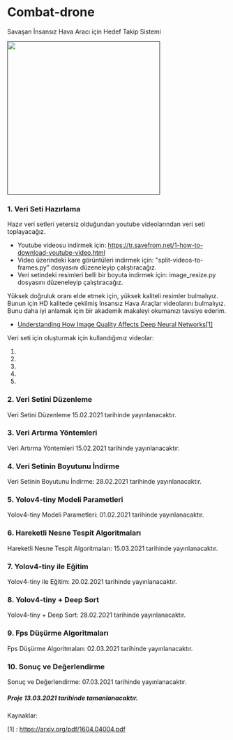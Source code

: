 # Combat-drone
Savaşan İnsansız Hava Aracı için Hedef Takip Sistemi

<a href="" target="_blank"><img height="350" src="https://www.baykarsavunma.com/upload/sayfa/savasaniha.jpg"></a>

### 1. Veri Seti Hazırlama

Hazır veri setleri yetersiz olduğundan youtube videolarından veri seti toplayacağız. 

* Youtube videosu indirmek için: https://tr.savefrom.net/1-how-to-download-youtube-video.html
* Video üzerindeki kare görüntüleri indirmek için: "split-videos-to-frames.py" dosyasını düzeneleyip çalıştıracağız.
* Veri setindeki resimleri belli bir boyuta indirmek için: image_resize.py dosyasını düzeneleyip çalıştıracağız.<br/>

Yüksek doğruluk oranı elde etmek için, yüksek kaliteli resimler bulmalıyız. Bunun için HD kalitede çekilmiş İnsansız Hava Araçlar videolarını bulmalıyız. Bunu daha iyi anlamak için bir akademik makaleyi okumanızı tavsiye ederim.

- [Understanding How Image Quality Affects Deep
Neural Networks[1]](https://arxiv.org/pdf/1604.04004.pdf)

Veri seti için oluşturmak için kullandığımız videolar:<br/>

1.
2.
3.
4.
5.

### 2. Veri Setini Düzenleme

Veri Setini Düzenleme 15.02.2021 tarihinde yayınlanacaktır.

### 3. Veri Artırma Yöntemleri

Veri Artırma Yöntemleri 15.02.2021 tarihinde yayınlanacaktır.

### 4. Veri Setinin Boyutunu İndirme

Veri Setinin Boyutunu İndirme: 28.02.2021 tarihinde yayınlanacaktır.

### 5. Yolov4-tiny Modeli Parametleri

Yolov4-tiny Modeli Parametleri: 01.02.2021 tarihinde yayınlanacaktır.


### 6. Hareketli Nesne Tespit Algoritmaları

Hareketli Nesne Tespit Algoritmaları: 15.03.2021 tarihinde yayınlanacaktır.


### 7. Yolov4-tiny ile Eğitim

Yolov4-tiny ile Eğitim: 20.02.2021 tarihinde yayınlanacaktır.


### 8. Yolov4-tiny + Deep Sort

 Yolov4-tiny + Deep Sort: 28.02.2021 tarihinde yayınlanacaktır.

### 9. Fps Düşürme Algoritmaları


Fps Düşürme Algoritmaları: 02.03.2021 tarihinde yayınlanacaktır.

### 10. Sonuç ve Değerlendirme

Sonuç ve Değerlendirme: 07.03.2021 tarihinde yayınlanacaktır.

##### Proje 13.03.2021 tarihinde tamanlanacaktır.

Kaynaklar:

[1] : https://arxiv.org/pdf/1604.04004.pdf

